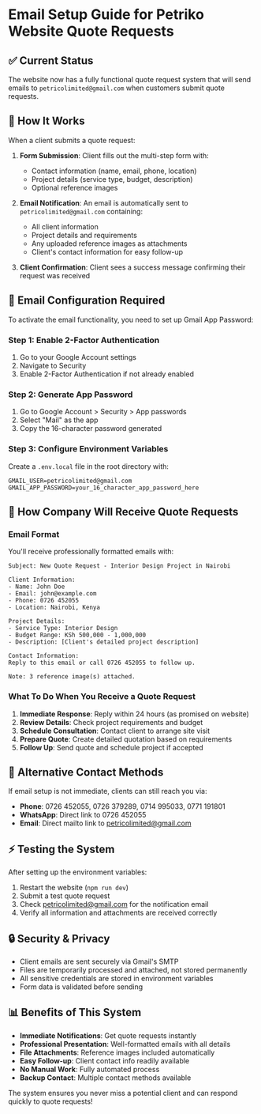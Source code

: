 # Email Setup Guide for Petriko Website Quote Requests

## ✅ Current Status

The website now has a fully functional quote request system that will send emails to `petricolimited@gmail.com` when customers submit quote requests.

## 🚀 How It Works

When a client submits a quote request:

1. **Form Submission**: Client fills out the multi-step form with:
   - Contact information (name, email, phone, location)
   - Project details (service type, budget, description)
   - Optional reference images

2. **Email Notification**: An email is automatically sent to `petricolimited@gmail.com` containing:
   - All client information
   - Project details and requirements
   - Any uploaded reference images as attachments
   - Client's contact information for easy follow-up

3. **Client Confirmation**: Client sees a success message confirming their request was received

## 📧 Email Configuration Required

To activate the email functionality, you need to set up Gmail App Password:

### Step 1: Enable 2-Factor Authentication
1. Go to your Google Account settings
2. Navigate to Security
3. Enable 2-Factor Authentication if not already enabled

### Step 2: Generate App Password
1. Go to Google Account > Security > App passwords
2. Select "Mail" as the app
3. Copy the 16-character password generated

### Step 3: Configure Environment Variables
Create a `.env.local` file in the root directory with:

```env
GMAIL_USER=petricolimited@gmail.com
GMAIL_APP_PASSWORD=your_16_character_app_password_here
```

## 📱 How Company Will Receive Quote Requests

### Email Format
You'll receive professionally formatted emails with:

```
Subject: New Quote Request - Interior Design Project in Nairobi

Client Information:
- Name: John Doe
- Email: john@example.com  
- Phone: 0726 452055
- Location: Nairobi, Kenya

Project Details:
- Service Type: Interior Design
- Budget Range: KSh 500,000 - 1,000,000
- Description: [Client's detailed project description]

Contact Information:
Reply to this email or call 0726 452055 to follow up.

Note: 3 reference image(s) attached.
```

### What To Do When You Receive a Quote Request

1. **Immediate Response**: Reply within 24 hours (as promised on website)
2. **Review Details**: Check project requirements and budget
3. **Schedule Consultation**: Contact client to arrange site visit
4. **Prepare Quote**: Create detailed quotation based on requirements
5. **Follow Up**: Send quote and schedule project if accepted

## 🔧 Alternative Contact Methods

If email setup is not immediate, clients can still reach you via:
- **Phone**: 0726 452055, 0726 379289, 0714 995033, 0771 191801
- **WhatsApp**: Direct link to 0726 452055
- **Email**: Direct mailto link to petricolimited@gmail.com

## ⚡ Testing the System

After setting up the environment variables:

1. Restart the website (`npm run dev`)
2. Submit a test quote request
3. Check petricolimited@gmail.com for the notification email
4. Verify all information and attachments are received correctly

## 🔒 Security & Privacy

- Client emails are sent securely via Gmail's SMTP
- Files are temporarily processed and attached, not stored permanently
- All sensitive credentials are stored in environment variables
- Form data is validated before sending

## 📊 Benefits of This System

- **Immediate Notifications**: Get quote requests instantly
- **Professional Presentation**: Well-formatted emails with all details
- **File Attachments**: Reference images included automatically
- **Easy Follow-up**: Client contact info readily available
- **No Manual Work**: Fully automated process
- **Backup Contact**: Multiple contact methods available

The system ensures you never miss a potential client and can respond quickly to quote requests!
